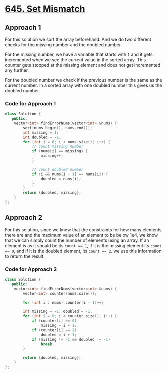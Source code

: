 # [645. Set Mismatch](https://leetcode.com/problems/set-mismatch/description/)

## Approach 1

For this solution we sort the array beforehand. And we do two different checks
for the missing number and the doubled number.

For the missing number, we have a variable that starts with `1` and it gets
incremented when we see the current value in the sorted array. This counter gets
stopped at the missing element and does not get incremented any further.

For the doubled number we check if the previous number is the same as the
current number. In a sorted array with one doubled number this gives us the
doubled number.

### Code for Approach 1

```cpp
class Solution {
   public:
    vector<int> findErrorNums(vector<int> &nums) {
        sort(nums.begin(), nums.end());
        int missing = 1;
        int doubled = -1;
        for (int i = 0; i < nums.size(); i++) {
            // count missing number
            if (nums[i] == missing) {
                missing++;
            }

            // count doubled number
            if (i && nums[i - 1] == nums[i]) {
                doubled = nums[i];
            }
        }
        return {doubled, missing};
    }
};
```

## Approach 2

For this solution, since we know that the constraints for how many elements
there are and the maximum value of an element to be below 1e4, we know that we
can simply count the number of elements using an array. If an element is as it
should be its `count == 1`, if it is the missing element its `count == 0`, and
if it is the doubled element, its `count == 2`. we use this information to
return the result.

### Code for Approach 2

```cpp
class Solution {
   public:
    vector<int> findErrorNums(vector<int> &nums) {
        vector<int> counter(nums.size());

        for (int i : nums) counter[i - 1]++;

        int missing = -1, doubled = -1;
        for (int i = 0; i < counter.size(); i++) {
            if (counter[i] == 0)
                missing = i + 1;
            if (counter[i] == 2)
                doubled = i + 1;
            if (missing != -1 && doubled != -1)
                break;
        }

        return {doubled, missing};
    }
};
```
